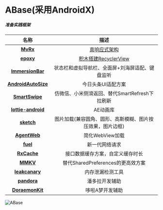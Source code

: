 # ABase(采用AndroidX)
##### 准备实践框架
  
名称|描述
:-:|:-:
**[MvRx](https://github.com/airbnb/MvRx)**|[真响应式架构](https://www.jianshu.com/p/53240a44ec49)
**[epoxy](https://github.com/airbnb/epoxy)**|[积木搭建RecyclerView](https://www.jianshu.com/p/d62ade6077c9)
**[ImmersionBar](https://github.com/gyf-dev/ImmersionBar)**|状态栏和虚拟导航栏、全面屏+刘海屏适配、键盘监听
**[AndroidAutoSize](https://github.com/JessYanCoding/AndroidAutoSize)**|今日头条UI适配方案
**[SmartSwipe](https://qibilly.com/SmartSwipe-tutorial/)**|仿微信、小米侧滑返回、替代SmartRefresh下拉刷新
**[lottie-android](https://github.com/airbnb/lottie-android)**|AE动画库
**[sketch](https://github.com/panpf/sketch)**|图片加载(兼容圆角、圆形、高斯模糊、图片按压效果，图片边框)
**[AgentWeb](https://github.com/Justson/AgentWeb)**|简化WebView加载
**[fuel](https://github.com/kittinunf/fuel)**|新一代网络请求
**[RxCache](https://github.com/VictorAlbertos/RxCache)**|接口数据缓存方案，自定义缓存时长
**[MMKV](https://github.com/Tencent/MMKV)**|替代SharedPreferences的更高效方案
**[leakcanary](https://github.com/square/leakcanary/releases)**|内存泄漏检测工具
**[pandora](https://github.com/whataa/pandora/blob/master/README_CN.md)**|潘多拉开发辅助
**[DoraemonKit](https://github.com/didi/DoraemonKit/blob/master/Doc/android_cn_guide.md)**|哆啦A梦开发辅助
  
![ABase](https://github.com/caiyoufei/ABase/blob/master/ABase.jpg)
